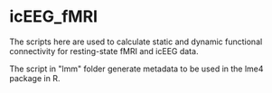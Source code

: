 # icEEG_fMRI

The scripts here are used to calculate static and dynamic functional connectivity for resting-state fMRI and icEEG data.

The script in "lmm" folder generate metadata to be used in the lme4 package in R.

